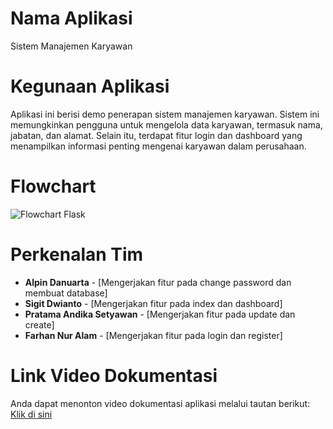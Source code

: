 # Nama Aplikasi
Sistem Manajemen Karyawan

# Kegunaan Aplikasi
Aplikasi ini berisi demo penerapan sistem manajemen karyawan. Sistem ini memungkinkan pengguna untuk mengelola data karyawan, termasuk nama, jabatan, dan alamat. Selain itu, terdapat fitur login dan dashboard yang menampilkan informasi penting mengenai karyawan dalam perusahaan.

# Flowchart
![Flowchart Flask](https://github.com/user-attachments/assets/075fa760-1e1e-4c4a-8ff5-0ba809ea6ce6)

# Perkenalan Tim
- **Alpin Danuarta** - [Mengerjakan fitur pada change password dan membuat database]
- **Sigit Dwianto** - [Mengerjakan fitur pada index dan dashboard]
- **Pratama Andika Setyawan** - [Mengerjakan fitur pada update dan create]
- **Farhan Nur Alam** - [Mengerjakan fitur pada login dan register]

# Link Video Dokumentasi
Anda dapat menonton video dokumentasi aplikasi melalui tautan berikut:
[Klik di sini](https://youtu.be/vhYaRdOKpec?si=NNzT6FvkEiVX43ea)
